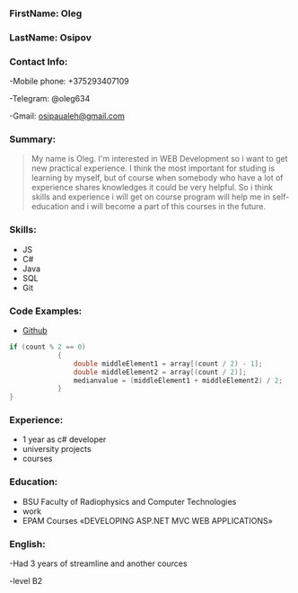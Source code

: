 ### FirstName: Oleg   
### LastName: Osipov

### Contact Info:

-Mobile phone: +375293407109

-Telegram: @oleg634

-Gmail: osipaualeh@gmail.com

### Summary:
> My name is Oleg. I'm interested in WEB Development so i want to get new practical experience. I think the most important for studing is learning by myself, but of course when somebody who have a lot of experience shares knowledges it could be very helpful. So i think skills and experience i will get on course program will help me in self-education and i will become a part of this courses in the future.

### Skills:

- JS
- C#
- Java
- SQL
- Git

### Code Examples:
- [Github](https://github.com/olegsgit)

```c#
if (count % 2 == 0)
            {
                double middleElement1 = array[(count / 2) - 1];
                double middleElement2 = array[(count / 2)];
                medianvalue = (middleElement1 + middleElement2) / 2;
            }
}
```

### Experience:
- 1 year as с# developer
- university projects
- courses

### Education:
- BSU Faculty of Radiophysics and Computer Technologies
- work
- EPAM Courses «DEVELOPING ASP.NET MVC WEB APPLICATIONS»

### English:
-Had 3 years of streamline and another cources

-level B2
